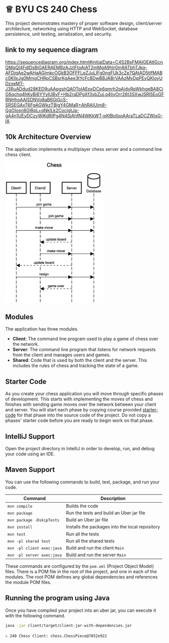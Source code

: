 # ♕ BYU CS 240 Chess

This project demonstrates mastery of proper software design, client/server architecture, networking using HTTP and WebSocket, database persistence, unit testing, serialization, and security.

## link to my sequence diagram 
https://sequencediagram.org/index.html#initialData=C4S2BsFMAIGEAtIGcnQMqQI4FdIDsBjGAERAEMBzAJzIFtoAjAT2mMgA9hIr0m8ATbhTJkq-AFDjqAe2wAHaAGImkcOGkB3OFFFLqZJuLIFg0ngFUk3cZe7QAtAD5tIfMABc0KllxJg0MmgCHRpCSBsrKgAee3tYcFc8DwBBJABrVAAzMyDpPEyQKloyUDzxeMT-J3RuADdud28KED9uAApgshQAOTpIAEpxDCp6qmrh2pAidyRpWkhgeBA8CiG6qchq4hKyBi6YYyIUBvF+Hb2raDPgXf3xbZuLg4IjyOrr26t3SXwJSRl5EoGFRNHhoAAlSDNVo8aB6GiGcS-SRSEGAxT6FgAGWkzTBigY4GMaR+AhRAIUim8-GgOIosn8GIRpL+qNklLk2CocigtJa-gA4n1UEyDCzyWjKdRIPg4N4SjAhfN4WKkWT-pKlBollxoAAraTLaDCZWixG-IA

## 10k Architecture Overview

The application implements a multiplayer chess server and a command line chess client.

[![Sequence Diagram](10k-architecture.png)](https://sequencediagram.org/index.html#initialData=C4S2BsFMAIGEAtIGckCh0AcCGAnUBjEbAO2DnBElIEZVs8RCSzYKrgAmO3AorU6AGVIOAG4jUAEyzAsAIyxIYAERnzFkdKgrFIuaKlaUa0ALQA+ISPE4AXNABWAexDFoAcywBbTcLEizS1VZBSVbbVc9HGgnADNYiN19QzZSDkCrfztHFzdPH1Q-Gwzg9TDEqJj4iuSjdmoMopF7LywAaxgvJ3FC6wCLaFLQyHCdSriEseSm6NMBurT7AFcMaWAYOSdcSRTjTka+7NaO6C6emZK1YdHI-Qma6N6ss3nU4Gpl1ZkNrZwdhfeByy9hwyBA7mIT2KAyGGhuSWi9wuc0sAI49nyMG6ElQQA)

## Modules

The application has three modules.

- **Client**: The command line program used to play a game of chess over the network.
- **Server**: The command line program that listens for network requests from the client and manages users and games.
- **Shared**: Code that is used by both the client and the server. This includes the rules of chess and tracking the state of a game.

## Starter Code

As you create your chess application you will move through specific phases of development. This starts with implementing the moves of chess and finishes with sending game moves over the network between your client and server. You will start each phase by copying course provided [starter-code](starter-code/) for that phase into the source code of the project. Do not copy a phases' starter code before you are ready to begin work on that phase.

## IntelliJ Support

Open the project directory in IntelliJ in order to develop, run, and debug your code using an IDE.

## Maven Support

You can use the following commands to build, test, package, and run your code.

| Command                    | Description                                     |
| -------------------------- | ----------------------------------------------- |
| `mvn compile`              | Builds the code                                 |
| `mvn package`              | Run the tests and build an Uber jar file        |
| `mvn package -DskipTests`  | Build an Uber jar file                          |
| `mvn install`              | Installs the packages into the local repository |
| `mvn test`                 | Run all the tests                               |
| `mvn -pl shared test`      | Run all the shared tests                        |
| `mvn -pl client exec:java` | Build and run the client `Main`                 |
| `mvn -pl server exec:java` | Build and run the server `Main`                 |

These commands are configured by the `pom.xml` (Project Object Model) files. There is a POM file in the root of the project, and one in each of the modules. The root POM defines any global dependencies and references the module POM files.

## Running the program using Java

Once you have compiled your project into an uber jar, you can execute it with the following command.

```sh
java -jar client/target/client-jar-with-dependencies.jar

♕ 240 Chess Client: chess.ChessPiece@7852e922
```
